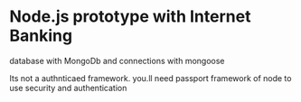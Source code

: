 # Node.js prototype with Internet Banking
database with MongoDb and connections with mongoose


Its not a authnticaed framework. you.ll need passport framework of node to use security and authentication 
